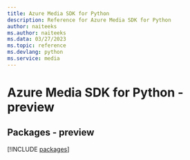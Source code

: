 ```yaml
---
title: Azure Media SDK for Python
description: Reference for Azure Media SDK for Python
author: naiteeks
ms.author: naiteeks
ms.data: 03/27/2023
ms.topic: reference
ms.devlang: python
ms.service: media
---
```

# Azure Media SDK for Python - preview
## Packages - preview
[!INCLUDE [packages](media-index.md)]